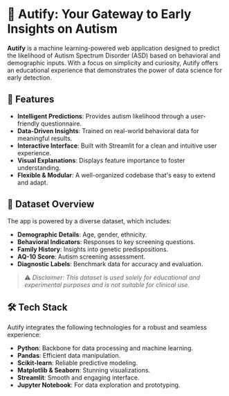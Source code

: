 # 🤖 Autify: Your Gateway to Early Insights on Autism  
**Autify** is a machine learning-powered web application designed to predict the likelihood of Autism Spectrum Disorder (ASD) based on behavioral and demographic inputs. With a focus on simplicity and curiosity, Autify offers an educational experience that demonstrates the power of data science for early detection.  

## 🚀 Features  
- **Intelligent Predictions**: Provides autism likelihood through a user-friendly questionnaire.  
- **Data-Driven Insights**: Trained on real-world behavioral data for meaningful results.  
- **Interactive Interface**: Built with Streamlit for a clean and intuitive user experience.  
- **Visual Explanations**: Displays feature importance to foster understanding.  
- **Flexible & Modular**: A well-organized codebase that's easy to extend and adapt.  

## 🧠 Dataset Overview  
The app is powered by a diverse dataset, which includes:  
- **Demographic Details**: Age, gender, ethnicity.  
- **Behavioral Indicators**: Responses to key screening questions.  
- **Family History**: Insights into genetic predispositions.  
- **AQ-10 Score**: Autism screening assessment.  
- **Diagnostic Labels**: Benchmark data for accuracy and evaluation.  

> ⚠️ *Disclaimer: This dataset is used solely for educational and experimental purposes and is not suitable for clinical use.*  


## 🛠️ Tech Stack  
Autify integrates the following technologies for a robust and seamless experience:  
- **Python**: Backbone for data processing and machine learning.  
- **Pandas**: Efficient data manipulation.  
- **Scikit-learn**: Reliable predictive modeling.  
- **Matplotlib & Seaborn**: Stunning visualizations.  
- **Streamlit**: Smooth and engaging interface.  
- **Jupyter Notebook**: For data exploration and prototyping.  


